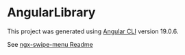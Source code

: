 # AngularLibrary

This project was generated using [Angular CLI](https://github.com/angular/angular-cli) version 19.0.6.

See [ngx-swipe-menu Readme](./projects/ngx-swipe-menu/README.md)
